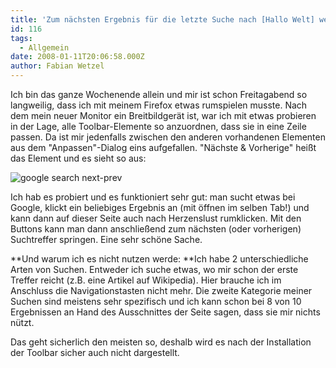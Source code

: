 ```yaml
---
title: 'Zum nächsten Ergebnis für die letzte Suche nach [Hallo Welt] wechseln'
id: 116
tags:
  - Allgemein
date: 2008-01-11T20:06:58.000Z
author: Fabian Wetzel
---
```


Ich bin das ganze Wochenende allein und mir ist schon Freitagabend so langweilig, dass ich mit meinem Firefox etwas rumspielen musste. Nach dem mein neuer Monitor ein Breitbildgerät ist, war ich mit etwas probieren in der Lage, alle Toolbar-Elemente so anzuordnen, dass sie in eine Zeile passen. Da ist mir jedenfalls zwischen den anderen vorhandenen Elementen aus dem "Anpassen"-Dialog eins aufgefallen. "Nächste &amp; Vorherige" heißt das Element und es sieht so aus:

![google search next-prev](https://az275061.vo.msecnd.net/blogmedia/2008/01/google-search-next-prev.jpg)

Ich hab es probiert und es funktioniert sehr gut: man sucht etwas bei Google, klickt ein beliebiges Ergebnis an (mit öffnen im selben Tab!) und kann dann auf dieser Seite auch nach Herzenslust rumklicken. Mit den Buttons kann man dann anschließend zum nächsten (oder vorherigen) Suchtreffer springen. Eine sehr schöne Sache.

**Und warum ich es nicht nutzen werde:
**Ich habe 2 unterschiedliche Arten von Suchen. Entweder ich suche etwas, wo mir schon der erste Treffer reicht (z.B. eine Artikel auf Wikipedia). Hier brauche ich im Anschluss die Navigationstasten nicht mehr. Die zweite Kategorie meiner Suchen sind meistens sehr spezifisch und ich kann schon bei 8 von 10 Ergebnissen an Hand des Ausschnittes der Seite sagen, dass sie mir nichts nützt.

Das geht sicherlich den meisten so, deshalb wird es nach der Installation der Toolbar sicher auch nicht dargestellt.
